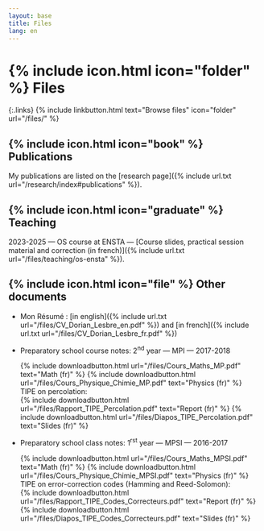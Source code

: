 ```yaml
---
layout: base
title: Files
lang: en
---
```


# {% include icon.html icon="folder" %} Files

{:.links}
{% include linkbutton.html text="Browse files" icon="folder" url="/files/" %}


## {% include icon.html icon="book" %} Publications

My publications are listed on the [research page]({% include url.txt url="/research/index#publications" %}).

## {% include icon.html icon="graduate" %} Teaching

2023-2025 &mdash; OS course at ENSTA &mdash;
[Course slides, practical session material and correction (in french)]({% include url.txt url="/files/teaching/os-ensta" %}).

## {% include icon.html icon="file" %} Other documents

- Mon Résumé : [in english]({% include url.txt url="/files/CV_Dorian_Lesbre_en.pdf" %}) and [in french]({% include url.txt url="/files/CV_Dorian_Lesbre_fr.pdf" %})

- Preparatory school course notes: 2<sup>nd</sup> year &mdash; MPI &mdash; 2017-2018
  <div class="llinks">
    {% include downloadbutton.html url="/files/Cours_Maths_MP.pdf" text="Math (fr)" %}
    {% include downloadbutton.html url="/files/Cours_Physique_Chimie_MP.pdf" text="Physics (fr)" %}
  </div>
  <span title="Travail d’Initiative Personnelle Encadré">TIPE</span> on percolation:
    <div class="llinks">
    {% include downloadbutton.html url="/files/Rapport_TIPE_Percolation.pdf" text="Report (fr)" %}
    {% include downloadbutton.html url="/files/Diapos_TIPE_Percolation.pdf" text="Slides (fr)" %}
  </div>

- Preparatory school class notes: 1<sup>rst</sup> year &mdash; MPSI &mdash; 2016-2017
  <div class="llinks">
    {% include downloadbutton.html url="/files/Cours_Maths_MPSI.pdf" text="Math (fr)" %}
    {% include downloadbutton.html url="/files/Cours_Physique_Chimie_MPSI.pdf" text="Physics (fr)" %}
  </div>
  <span title="Travail d’Initiative Personnelle Encadré">TIPE</span> on error-correction codes (Hamming and Reed-Solomon):
  <div class="llinks">
    {% include downloadbutton.html url="/files/Rapport_TIPE_Codes_Correcteurs.pdf" text="Report (fr)" %}
    {% include downloadbutton.html url="/files/Diapos_TIPE_Codes_Correcteurs.pdf" text="Slides (fr)" %}
  </div>

